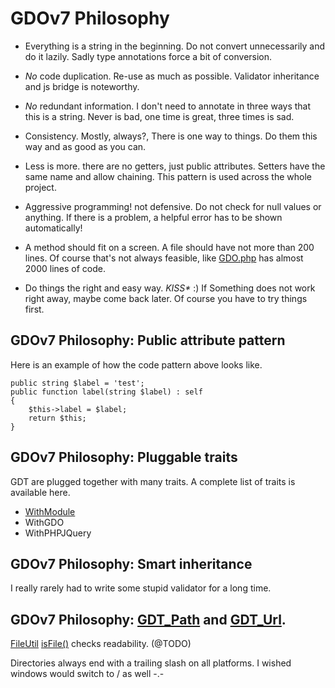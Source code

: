 # GDOv7 Philosophy

 - Everything is a string in the beginning. Do not convert unnecessarily and do it lazily. Sadly type annotations force a bit of conversion.

 - *No* code duplication. Re-use as much as possible. Validator inheritance and js bridge is noteworthy.
 
 - *No* redundant information. I don't need to annotate in three ways that this is a string. Never is bad, one time is great, three times is sad.
 
 - Consistency. Mostly, always?, There is one way to things. Do them this way and as good as you can.

 - Less is more. there are no getters, just public attributes. Setters have the same name and allow chaining. This pattern is used across the whole project.
 
 - Aggressive programming! not defensive. Do not check for null values or anything. If there is a problem, a helpful error has to be shown automatically!
 
 - A method should fit on a screen. A file should have not more than 200 lines. Of course that's not always feasible, like [GDO.php](../GDO/Core/GDO.php) has almost 2000 lines of code.
 
 - Do things the right and easy way. *KISS\** :)
If Something does not work right away, maybe come back later.
Of course you have to try things first.
 

## GDOv7 Philosophy: Public attribute pattern

Here is an example of how the code pattern above looks like.

    public string $label = 'test';
    public function label(string $label) : self
    {
        $this->label = $label;
        return $this;
    }


## GDOv7 Philosophy: Pluggable traits

GDT are plugged together with many traits.
A complete list of traits is available here.

 - [WithModule](../)
 - WithGDO
 - WithPHPJQuery
 
 
## GDOv7 Philosophy: Smart inheritance

I really rarely had to write some stupid validator for a long time.


## GDOv7 Philosophy: [GDT_Path]() and [GDT_Url]().

[FileUtil]() 
[isFile()]() checks readability. (@TODO)

Directories always end with a trailing slash on all platforms.
I wished windows would switch to / as well -.-
